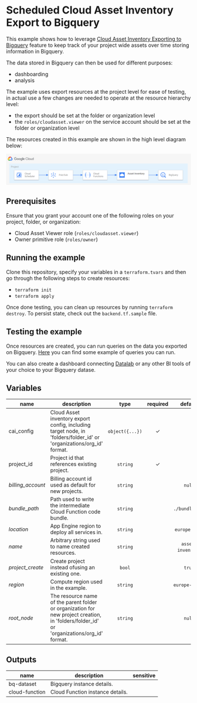 # Scheduled Cloud Asset Inventory Export to Bigquery

This example shows how to leverage [Cloud Asset Inventory Exporting to Bigquery](https://cloud.google.com/asset-inventory/docs/exporting-to-bigquery) feature to keep track of your project wide assets over time storing information in Bigquery.

The data stored in Bigquery can then be used for different purposes:

- dashboarding
- analysis

The example uses export resources at the project level for ease of testing, in actual use a few changes are needed to operate at the resource hierarchy level:

- the export should be set at the folder or organization level
- the `roles/cloudasset.viewer` on the service account should be set at the folder or organization level

The resources created in this example are shown in the high level diagram below:

<img src="diagram.png" width="640px">

## Prerequisites

Ensure that you grant your account one of the following roles on your project, folder, or organization:

- Cloud Asset Viewer role (`roles/cloudasset.viewer`)
- Owner primitive role (`roles/owner`)

## Running the example

Clone this repository, specify your variables in a `terraform.tvars` and then go through the following steps to create resources:

- `terraform init`
- `terraform apply`

Once done testing, you can clean up resources by running `terraform destroy`. To persist state, check out the `backend.tf.sample` file.

## Testing the example

Once resources are created, you can run queries on the data you exported on Bigquery. [Here](https://cloud.google.com/asset-inventory/docs/exporting-to-bigquery#querying_an_asset_snapshot) you can find some example of queries you can run.

You can also create a dashboard connecting [Datalab](https://datastudio.google.com/) or any other BI tools of your choice to your Bigquery datase.

<!-- BEGIN TFDOC -->
## Variables

| name | description | type | required | default |
|---|---|:---: |:---:|:---:|
| cai_config | Cloud Asset inventory export config, including target node, in 'folders/folder_id' or 'organizations/org_id' format. | <code title="object&#40;&#123;&#10;bq_dataset &#61; string&#10;bq_table   &#61; string&#10;&#125;&#41;">object({...})</code> | ✓ |  |
| project_id | Project id that references existing project. | <code title="">string</code> | ✓ |  |
| *billing_account* | Billing account id used as default for new projects. | <code title="">string</code> |  | <code title="">null</code> |
| *bundle_path* | Path used to write the intermediate Cloud Function code bundle. | <code title="">string</code> |  | <code title="">./bundle.zip</code> |
| *location* | App Engine region to deploy all services in. | <code title="">string</code> |  | <code title="">europe-west</code> |
| *name* | Arbitrary string used to name created resources. | <code title="">string</code> |  | <code title="">asset-inventory</code> |
| *project_create* | Create project instead ofusing an existing one. | <code title="">bool</code> |  | <code title="">true</code> |
| *region* | Compute region used in the example. | <code title="">string</code> |  | <code title="">europe-west1</code> |
| *root_node* | The resource name of the parent folder or organization for new project creation, in 'folders/folder_id' or 'organizations/org_id' format. | <code title="">string</code> |  | <code title="">null</code> |

## Outputs

| name | description | sensitive |
|---|---|:---:|
| bq-dataset | Bigquery instance details. |  |
| cloud-function | Cloud Function instance details. |  |
<!-- END TFDOC -->
